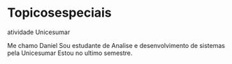 # Topicosespeciais
atividade Unicesumar

Me chamo Daniel 
Sou estudante de Analise e desenvolvimento de sistemas pela Unicesumar
Estou no ultimo semestre.
